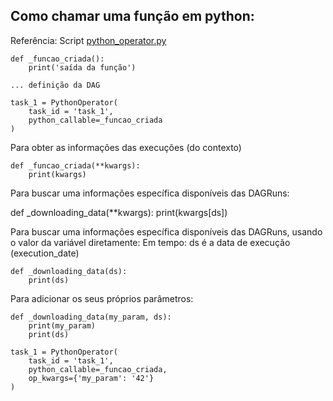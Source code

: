 ## Como chamar uma função em python:

Referência: Script [python_operator.py](./dags/python_operator.py)

    def _funcao_criada():
        print('saída da função')

    ... definição da DAG

    task_1 = PythonOperator(
        task_id = 'task_1',
        python_callable=_funcao_criada
    )

Para obter as informações das execuções (do contexto)

    def _funcao_criada(**kwargs):
        print(kwargs)

Para buscar uma informações específica disponíveis das DAGRuns:

def _downloading_data(**kwargs):
        print(kwargs[ds])

Para buscar uma informações específica disponíveis das DAGRuns, usando o valor da variável diretamente:
Em tempo: ds é a data de execução (execution_date)

    def _downloading_data(ds):
        print(ds)

Para adicionar os seus próprios parâmetros:

    def _downloading_data(my_param, ds):
        print(my_param)
        print(ds)

    task_1 = PythonOperator(
        task_id = 'task_1',
        python_callable=_funcao_criada,
        op_kwargs={'my_param': '42'}
    )